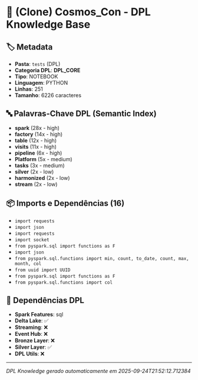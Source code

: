 # 🌊 (Clone) Cosmos_Con - DPL Knowledge Base

## 🏷️ Metadata
- **Pasta**: `tests` (DPL)
- **Categoria DPL**: **DPL_CORE**
- **Tipo**: NOTEBOOK
- **Linguagem**: PYTHON
- **Linhas**: 251
- **Tamanho**: 6226 caracteres

## 🔤 Palavras-Chave DPL (Semantic Index)
- **spark** (28x - high)
- **factory** (14x - high)
- **table** (12x - high)
- **visits** (11x - high)
- **pipeline** (6x - high)
- **Platform** (5x - medium)
- **tasks** (3x - medium)
- **silver** (2x - low)
- **harmonized** (2x - low)
- **stream** (2x - low)

## 📦 Imports e Dependências (16)

- `import requests`
- `import json`
- `import requests`
- `import socket`
- `from pyspark.sql import functions as F`
- `import json`
- `from pyspark.sql.functions import min, count, to_date, count, max, month, col`
- `from uuid import UUID`
- `from pyspark.sql import functions as F`
- `from pyspark.sql.functions import col`

## 🔗 Dependências DPL

- **Spark Features**: sql
- **Delta Lake**: ✅
- **Streaming**: ❌
- **Event Hub**: ❌
- **Bronze Layer**: ❌
- **Silver Layer**: ✅
- **DPL Utils**: ❌

---
*DPL Knowledge gerado automaticamente em 2025-09-24T21:52:12.712384*
